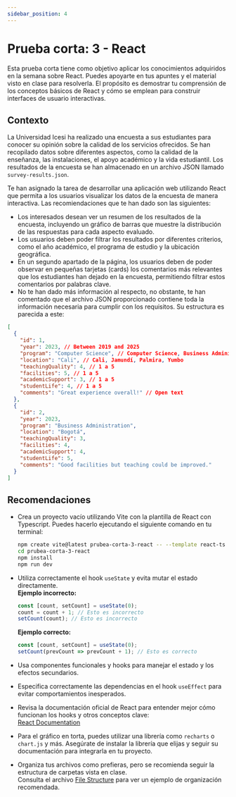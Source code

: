 ```yaml
---
sidebar_position: 4
---
```


# Prueba corta: 3 - React

Esta prueba corta tiene como objetivo aplicar los conocimientos adquiridos en la semana sobre React. Puedes apoyarte en tus apuntes y el material visto en clase para resolverla. El propósito es demostrar tu comprensión de los conceptos básicos de React y cómo se emplean para construir interfaces de usuario interactivas.

## Contexto

La Universidad Icesi ha realizado una encuesta a sus estudiantes para conocer su opinión sobre la calidad de los servicios ofrecidos. Se han recopilado datos sobre diferentes aspectos, como la calidad de la enseñanza, las instalaciones, el apoyo académico y la vida estudiantil. Los resultados de la encuesta se han almacenado en un archivo JSON llamado `survey-results.json`.

Te han asignado la tarea de desarrollar una aplicación web utilizando React que permita a los usuarios visualizar los datos de la encuesta de manera interactiva. Las recomiendaciones que te han dado son las siguientes:

- Los interesados desean ver un resumen de los resultados de la encuesta, incluyendo un gráfico de barras que muestre la distribución de las respuestas para cada aspecto evaluado.
- Los usuarios deben poder filtrar los resultados por diferentes criterios, como el año académico, el programa de estudio y la ubicación geográfica.
- En un segundo apartado de la página, los usuarios deben de poder observar en pequeñas tarjetas (cards) los comentarios más relevantes que los estudiantes han dejado en la encuesta, permitiendo filtrar estos comentarios por palabras clave.
- No te han dado más información al respecto, no obstante, te han comentado que el archivo JSON proporcionado contiene toda la información necesaria para cumplir con los requisitos. Su estructura es parecida a este:

```json
[
  {
    "id": 1,
    "year": 2023, // Between 2019 and 2025
    "program": "Computer Science", // Computer Science, Business Administration, Interactive Media Design, Biotechnology
    "location": "Cali", // Cali, Jamundí, Palmira, Yumbo
    "teachingQuality": 4, // 1 a 5
    "facilities": 5, // 1 a 5
    "academicSupport": 3, // 1 a 5
    "studentLife": 4, // 1 a 5
    "comments": "Great experience overall!" // Open text
  },
  {
    "id": 2,
    "year": 2023,
    "program": "Business Administration",
    "location": "Bogotá",
    "teachingQuality": 3,
    "facilities": 4,
    "academicSupport": 4,
    "studentLife": 5,
    "comments": "Good facilities but teaching could be improved."
  }
]
```

## Recomendaciones

- Crea un proyecto vacío utilizando Vite con la plantilla de React con Typescript.
    Puedes hacerlo ejecutando el siguiente comando en tu terminal:
    ```bash
    npm create vite@latest prubea-corta-3-react -- --template react-ts
    cd prubea-corta-3-react
    npm install
    npm run dev
    ```

- Utiliza correctamente el hook `useState` y evita mutar el estado directamente.  
    **Ejemplo incorrecto:**
    ```js
    const [count, setCount] = useState(0);
    count = count + 1; // Esto es incorrecto
    setCount(count); // Esto es incorrecto
    ```
    **Ejemplo correcto:**
    ```js
    const [count, setCount] = useState(0);
    setCount(prevCount => prevCount + 1); // Esto es correcto
    ```

- Usa componentes funcionales y hooks para manejar el estado y los efectos secundarios.

- Especifica correctamente las dependencias en el hook `useEffect` para evitar comportamientos inesperados.

- Revisa la documentación oficial de React para entender mejor cómo funcionan los hooks y otros conceptos clave:  
    [React Documentation](https://react.dev/learn)

- Para el gráfico en torta, puedes utilizar una librería como `recharts` o `chart.js` y más. Asegúrate de instalar la librería que elijas y seguir su documentación para integrarla en tu proyecto.

- Organiza tus archivos como prefieras, pero se recomienda seguir la estructura de carpetas vista en clase.  
    Consulta el archivo [File Structure](./file-structure.md) para ver un ejemplo de organización recomendada.
